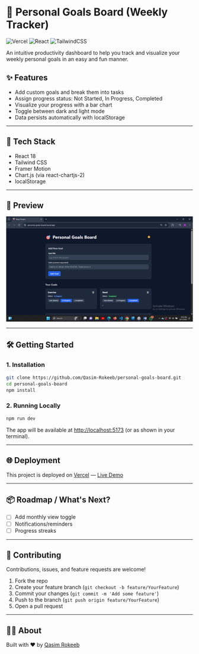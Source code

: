 
# 🎯 Personal Goals Board (Weekly Tracker)

![Vercel](https://img.shields.io/badge/Deployed-Vercel-brightgreen?logo=vercel)
![React](https://img.shields.io/badge/React-18-blue?logo=react)
![TailwindCSS](https://img.shields.io/badge/TailwindCSS-3.0-blue?logo=tailwindcss)

An intuitive productivity dashboard to help you track and visualize your weekly personal goals in an easy and fun manner.

## ✨ Features

- Add custom goals and break them into tasks
- Assign progress status: Not Started, In Progress, Completed
- Visualize your progress with a bar chart
- Toggle between dark and light mode
- Data persists automatically with localStorage

---


## 🚀 Tech Stack

- React 18
- Tailwind CSS
- Framer Motion
- Chart.js (via react-chartjs-2)
- localStorage

---


## 📸 Preview

![Preview](https://raw.githubusercontent.com/Qasim-Rokeeb/personal-goals-board/main/screenshot.png)

---


## 🛠 Getting Started

### 1. Installation

```bash
git clone https://github.com/Qasim-Rokeeb/personal-goals-board.git
cd personal-goals-board
npm install
```

### 2. Running Locally

```bash
npm run dev
```

The app will be available at [http://localhost:5173](http://localhost:5173) (or as shown in your terminal).

---

## 🌐 Deployment

This project is deployed on [Vercel](https://vercel.com/) — [Live Demo](https://personal-goals-board.vercel.app)

---


## 📦 Roadmap / What's Next?

- [ ] Add monthly view toggle
- [ ] Notifications/reminders
- [ ] Progress streaks

---


## 🤝 Contributing

Contributions, issues, and feature requests are welcome!

1. Fork the repo
2. Create your feature branch (`git checkout -b feature/YourFeature`)
3. Commit your changes (`git commit -m 'Add some feature'`)
4. Push to the branch (`git push origin feature/YourFeature`)
5. Open a pull request

---

## 🙋‍♂️ About

Built with ❤️ by [Qasim Rokeeb](https://x.com/qasimrokeeb)
```
